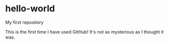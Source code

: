 hello-world
===========

My first repository

This is the first time I have used GitHub! It's not as mysterious as I thought it was.

